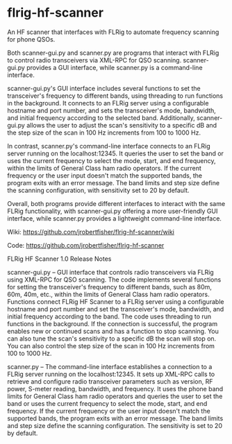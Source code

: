 # flrig-hf-scanner
An HF scanner that interfaces with FLRig to automate frequency scanning for phone QSOs.

Both scanner-gui.py and scanner.py are programs that interact with FLRig to control radio transceivers via XML-RPC for QSO scanning. scanner-gui.py provides a GUI interface, while scanner.py is a command-line interface.

scanner-gui.py's GUI interface includes several functions to set the transceiver's frequency to different bands, using threading to run functions in the background. It connects to an FLRig server using a configurable hostname and port number, and sets the transceiver's mode, bandwidth, and initial frequency according to the selected band. Additionally, scanner-gui.py allows the user to adjust the scan's sensitivity to a specific dB and the step size of the scan in 100 Hz increments from 100 to 1000 Hz.

In contrast, scanner.py's command-line interface connects to an FLRig server running on the localhost:12345. It queries the user to set the band or uses the current frequency to select the mode, start, and end frequency, within the limits of General Class ham radio operators. If the current frequency or the user input doesn't match the supported bands, the program exits with an error message. The band limits and step size define the scanning configuration, with sensitivity set to 20 by default.

Overall, both programs provide different interfaces to interact with the same FLRig functionality, with scanner-gui.py offering a more user-friendly GUI interface, while scanner.py provides a lightweight command-line interface.

Wiki: https://github.com/jrobertfisher/flrig-hf-scanner/wiki

Code: https://github.com/jrobertfisher/flrig-hf-scanner

FLRig HF Scanner 1.0 Release Notes

scanner-gui.py – GUI interface that controls radio transceivers via FLRig using XML-RPC for QSO scanning. The code implements several functions for setting the transceiver's frequency to different bands, such as 80m, 60m, 40m, etc., within the limits of General Class ham radio operators. Functions connect FLRig HF Scanner to a FLRig server using a configurable hostname and port number and set the transceiver's mode, bandwidth, and initial frequency according to the band. The code uses threading to run functions in the background. If the connection is successful, the program enables new or continued scans and has a function to stop scanning. You can also tune the scan's sensitivity to a specific dB the scan will stop on. You can also control the step size of the scan in 100 Hz increments from 100 to 1000 Hz.

scanner.py – The command-line interface establishes a connection to a FLRig server running on the localhost:12345. It sets up XML-RPC calls to retrieve and configure radio transceiver parameters such as version, RF power, S-meter reading, bandwidth, and frequency. It uses the phone band limits for General Class ham radio operators and queries the user to set the band or uses the current frequency to select the mode, start, and end frequency. If the current frequency or the user input doesn't match the supported bands, the program exits with an error message. The band limits and step size define the scanning configuration. The sensitivity is set to 20 by default.